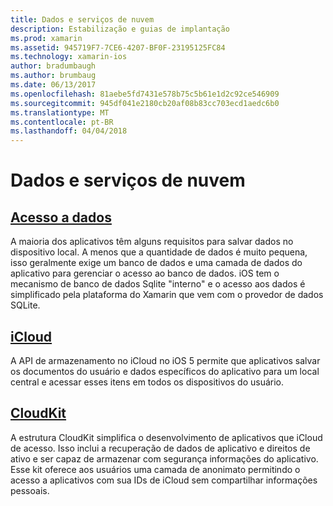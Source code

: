 ```yaml
---
title: Dados e serviços de nuvem
description: Estabilização e guias de implantação
ms.prod: xamarin
ms.assetid: 945719F7-7CE6-4207-BF0F-23195125FC84
ms.technology: xamarin-ios
author: bradumbaugh
ms.author: brumbaug
ms.date: 06/13/2017
ms.openlocfilehash: 81aebe5fd7431e578b75c5b61e1d2c92ce546909
ms.sourcegitcommit: 945df041e2180cb20af08b83cc703ecd1aedc6b0
ms.translationtype: MT
ms.contentlocale: pt-BR
ms.lasthandoff: 04/04/2018
---
```

# <a name="data-and-cloud-services"></a>Dados e serviços de nuvem


##  <a name="data-accessiosdata-clouddataindexmd"></a>[Acesso a dados](~/ios/data-cloud/data/index.md)

A maioria dos aplicativos têm alguns requisitos para salvar dados no dispositivo local. A menos que a quantidade de dados é muito pequena, isso geralmente exige um banco de dados e uma camada de dados do aplicativo para gerenciar o acesso ao banco de dados. iOS tem o mecanismo de banco de dados Sqlite "interno" e o acesso aos dados é simplificado pela plataforma do Xamarin que vem com o provedor de dados SQLite.

##  <a name="icloudiosdata-cloudintroduction-to-icloudmd"></a>[iCloud](~/ios/data-cloud/introduction-to-icloud.md)

A API de armazenamento no iCloud no iOS 5 permite que aplicativos salvar os documentos do usuário e dados específicos do aplicativo para um local central e acessar esses itens em todos os dispositivos do usuário.

##  <a name="cloudkitiosdata-cloudintro-to-cloudkitmd"></a>[CloudKit](~/ios/data-cloud/intro-to-cloudkit.md)

A estrutura CloudKit simplifica o desenvolvimento de aplicativos que iCloud de acesso. Isso inclui a recuperação de dados de aplicativo e direitos de ativo e ser capaz de armazenar com segurança informações do aplicativo. Esse kit oferece aos usuários uma camada de anonimato permitindo o acesso a aplicativos com sua IDs de iCloud sem compartilhar informações pessoais.